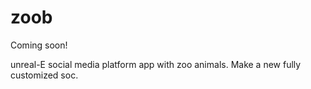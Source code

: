 # zoob

Coming soon!

unreal-E social media platform app with zoo animals. Make a new fully customized soc.
